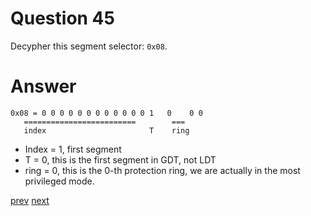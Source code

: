 
# Question 45


Decypher this segment selector: `0x08`.


# Answer




```
0x08 = 0 0 0 0 0 0 0 0 0 0 0 0 1   0    0 0
   =========================        ===
   index                       T    ring
```

* Index = 1, first segment
* T = 0, this is the first segment in GDT, not LDT
* ring = 0, this is the 0-th protection ring, we are actually in the most privileged mode.
 

[prev](44.md) [next](46.md)
